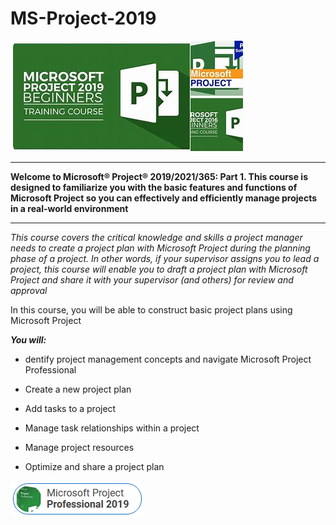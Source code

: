 # MS-Project-2019

<img src="https://github.com/Telrionna8now/MS-Project-2019/blob/main/ms.png"/>

___

**Welcome to Microsoft® Project® 2019/2021/365: Part 1. This course is designed to familiarize you with the basic features and functions of Microsoft Project so you can effectively and efficiently manage projects in a real-world environment**

___

*This course covers the critical knowledge and skills a project manager needs to create a project plan with Microsoft Project during the planning phase of a project. In other words, if your supervisor assigns you to lead a project, this course will enable you to draft a project plan with Microsoft Project and share it with your supervisor (and others) for review and approval*

In this course, you will be able to construct basic project plans using Microsoft Project

***You will:***

+  dentify project management concepts and navigate Microsoft Project Professional

+  Create a new project plan

+  Add tasks to a project

+  Manage task relationships within a project

+  Manage project resources

+  Optimize and share a project plan

<img src="https://github.com/Telrionna8now/MS-Project-2019/blob/main/dl.png"/>
